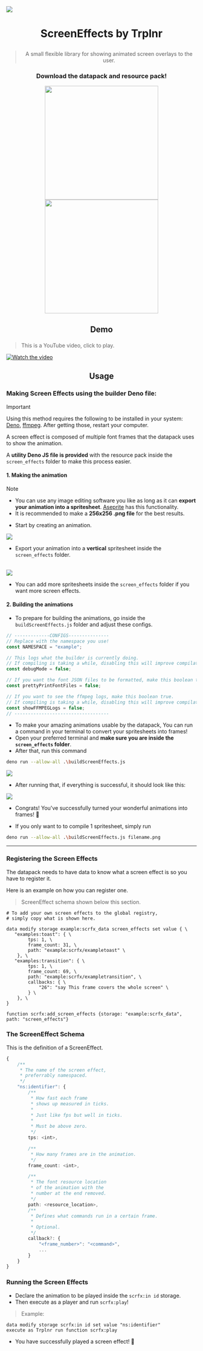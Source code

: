 <img align="center" src="./repository/images/screen-effects-banner.png">

# <p align="center">ScreenEffects by Trplnr</p>
> <p align="center">A small flexible library for showing animated screen overlays to the user.</p>

### <p align="center">Download the datapack and resource pack!</p>

<p align="center">
    <a href="https://modrinth.com/datapack/screeneffects">
        <img width="300" src="./repository/images/download-on-modrinth.png">
    </a>
    <a href="https://smithed.net/packs/screen-effects">
        <img width="300" src="./repository/images/download-on-smithed.png">
    </a>
</p>

## <p align="center">Demo</p>
> This is a YouTube video, click to play.

[![Watch the video](https://img.youtube.com/vi/J5cWNG-nL1w/maxresdefault.jpg)](https://youtu.be/J5cWNG-nL1w)

## <p align="center">Usage</p>
### Making Screen Effects using the builder Deno file:

> [!IMPORTANT]
> Using this method requires the following to be installed in your system: [Deno](https://deno.land/), [ffmpeg](https://ffmpeg.org/). After getting those, restart your computer.

A screen effect is composed of multiple font frames that the datapack uses to show the animation.

A **utility Deno JS file is provided** with the resource pack inside the `screen_effects` folder to make this process easier.

#### 1. Making the animation
> [!NOTE]
> - You can use any image editing software you like as long as it can **export your animation into a spritesheet**. [Aseprite](https://www.aseprite.org/) has this functionality.
> - It is recommended to make a **256x256 .png file** for the best results.
- Start by creating an animation.

<img align="center" src="./repository/images/making-screen-effects-step1-img1.png">

<br>

- Export your animation into a **vertical** spritesheet inside the `screen_effects` folder.

<br>

<img align="center" src="./repository/images/making-screen-effects-step1-img2.png">

<br>

- You can add more spritesheets inside the `screen_effects` folder if you want more screen effects.

#### 2. Building the animations
- To prepare for building the animations, go inside the `buildScreenEffects.js` folder and adjust these configs.
```js
// -------------CONFIGS---------------
// Replace with the namespace you use!
const NAMESPACE = "example";

// This logs what the builder is currently doing.
// If compiling is taking a while, disabling this will improve compilation time.
const debugMode = false;

// If you want the font JSON files to be formatted, make this boolean true.
const prettyPrintFontFiles = false;

// If you want to see the ffmpeg logs, make this boolean true.
// If compiling is taking a while, disabling this will improve compilation time.
const showFFMPEGLogs = false;
// -----------------------------------
```
- To make your amazing animations usable by the datapack, You can run a command in your terminal to convert your spritesheets into frames!
- Open your preferred terminal and **make sure you are inside the `screen_effects` folder**.
- After that, run this command 
```sh
deno run --allow-all .\buildScreenEffects.js
```

<img align="center" src="./repository/images/making-screen-effects-step1-img3.png">

- After running that, if everything is successful, it should look like this:

<img align="center" src="./repository/images/making-screen-effects-step1-img4.png">

- Congrats! You've successfully turned your wonderful animations into frames! :tada:

- If you only want to to compile 1 spritesheet, simply run 
```sh
deno run --allow-all .\buildScreenEffects.js filename.png
```
---
### Registering the Screen Effects

The datapack needs to have data to know what a screen effect is so you have to register it.

Here is an example on how you can register one.

> ScreenEffect schema shown below this section.
```mcfunction
# To add your own screen effects to the global registry,
# simply copy what is shown here.
 
data modify storage example:scrfx_data screen_effects set value { \
   "examples:toast": { \
        tps: 1, \
        frame_count: 31, \
        path: "example:scrfx/exampletoast" \
    }, \
   "examples:transition": { \
        tps: 1, \
        frame_count: 69, \
        path: "example:scrfx/exampletransition", \
        callbacks: { \
            "26": "say This frame covers the whole screen" \
        } \
    }, \
}

function scrfx:add_screen_effects {storage: "example:scrfx_data", path: "screen_effects"}
```

### The ScreenEffect Schema

This is the definition of a ScreenEffect.

```ts
{
    /**
     * The name of the screen effect, 
     * preferrably namespaced.
     */
    "ns:identifier": {
        /**
         * How fast each frame 
         * shows up measured in ticks.
         * 
         * Just like fps but well in ticks.
         * 
         * Must be above zero.
         */
        tps: <int>,

        /**
         * How many frames are in the animation.
         */
        frame_count: <int>,

        /**
         * The font resource location 
         * of the animation with the 
         * number at the end removed.
         */
        path: <resource_location>,
        /**
         * Defines what commands run in a certain frame.
         * 
         * Optional.
         */
        callback?: {
            "<frame_number>": "<command>",
            ...
        }
    }
}
```

### Running the Screen Effects
- Declare the animation to be played inside the `scrfx:in id` storage.
- Then execute as a player and run `scrfx:play`!

> Example:
```mcfunction
data modify storage scrfx:in id set value "ns:identifier"
execute as Trplnr run function scrfx:play
```

- You have successfully played a screen effect! :tada: